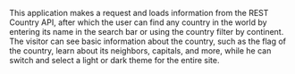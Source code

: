 This application makes a request and loads information from the REST Country API, after which the user can find any country in the world by entering its name in the search bar or using the country filter by continent. The visitor can see basic information about the country, such as the flag of the country, learn about its neighbors, capitals, and more, while he can switch and select a light or dark theme for the entire site.
